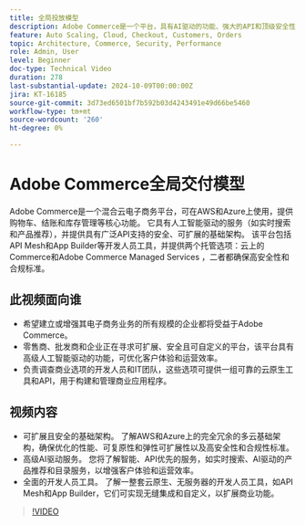 ```yaml
---
title: 全局投放模型
description: Adobe Commerce是一个平台，具有AI驱动的功能、强大的API和顶级安全性，在AWS和Azure上提供灵活的支持选项。
feature: Auto Scaling, Cloud, Checkout, Customers, Orders
topic: Architecture, Commerce, Security, Performance
role: Admin, User
level: Beginner
doc-type: Technical Video
duration: 278
last-substantial-update: 2024-10-09T00:00:00Z
jira: KT-16185
source-git-commit: 3d73ed6501bf7b592b03d4243491e49d66be5460
workflow-type: tm+mt
source-wordcount: '260'
ht-degree: 0%

---
```



# Adobe Commerce全局交付模型

Adobe Commerce是一个混合云电子商务平台，可在AWS和Azure上使用，提供购物车、结账和库存管理等核心功能。 它具有人工智能驱动的服务（如实时搜索和产品推荐），并提供具有广泛API支持的安全、可扩展的基础架构。 该平台包括API Mesh和App Builder等开发人员工具，并提供两个托管选项：云上的Commerce和Adobe Commerce Managed Services ，二者都确保高安全性和合规标准。

## 此视频面向谁

- 希望建立或增强其电子商务业务的所有规模的企业都将受益于Adobe Commerce。
- 零售商、批发商和企业正在寻求可扩展、安全且可自定义的平台，该平台具有高级人工智能驱动的功能，可优化客户体验和运营效率。
- 负责调查商业选项的开发人员和IT团队，这些选项可提供一组可靠的云原生工具和API，用于构建和管理商业应用程序。

## 视频内容

- 可扩展且安全的基础架构。  了解AWS和Azure上的完全冗余的多云基础架构，确保优化的性能、可复原性和弹性可扩展性以及高安全性和合规性标准。
- 高级AI驱动服务。 您将了解智能、API优先的服务，如实时搜索、AI驱动的产品推荐和目录服务，以增强客户体验和运营效率。
- 全面的开发人员工具。 了解一整套云原生、无服务器的开发人员工具，如API Mesh和App Builder，它们可实现无缝集成和自定义，以扩展商业功能。

>[!VIDEO](https://video.tv.adobe.com/v/3433500?learn=on)
